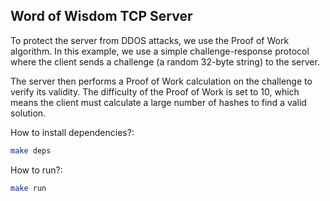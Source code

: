 ## Word of Wisdom TCP Server
To protect the server from DDOS attacks, we use the Proof of Work algorithm.
In this example, we use a simple challenge-response protocol where the client sends a challenge (a random 32-byte string) to the server.

The server then performs a Proof of Work calculation on the challenge to verify its validity.
The difficulty of the Proof of Work is set to 10, which means the client must calculate a large number of hashes to find a valid solution.

How to install dependencies?:
```bash
make deps
```

How to run?:
```bash
make run
```